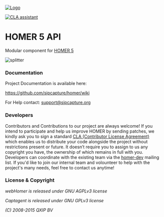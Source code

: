 
[![Logo](http://sipcapture.org/data/images/sipcapture_header.png)](http://sipcapture.org)

<a href="https://cla-assistant.io/sipcapture/homer-api"><img src="https://cla-assistant.io/readme/badge/sipcapture/homer-api" alt="CLA assistant" /></a>

# HOMER 5 API

Modular component for [HOMER 5](http://github.com/sipcapture/homer)

![splitter](http://i.imgur.com/lytn4zn.png)

### Documentation

Project Documentation is available here:

https://github.com/sipcapture/homer/wiki

For Help contact: support@sipcapture.org


### Developers
Contributors and Contributions to our project are always welcome! If you intend to participate and help us improve HOMER by sending patches, we kindly ask you to sign a standard [CLA (Contributor License Agreement)](http://cla.qxip.net) which enables us to distribute your code alongside the project without restrictions present or future. It doesn’t require you to assign to us any copyright you have, the ownership of which remains in full with you. Developers can coordinate with the existing team via the [homer-dev](http://groups.google.com/group/homer-dev) mailing list. If you'd like to join our internal team and volounteer to help with the project's many needs, feel free to contact us anytime!




### License & Copyright

*webHomer is released under GNU AGPLv3 license*

*Captagent is released under GNU GPLv3 license*

*(C) 2008-2015 QXIP BV*


